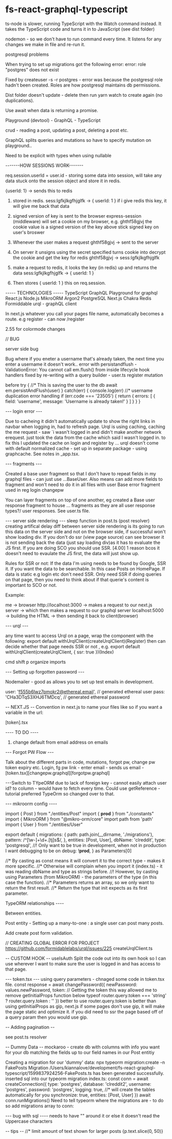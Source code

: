 # fs-react-graphql-typescript

ts-node is slower, running TypeScript with the Watch command instead.
It takes the TypeScript code and turns it in to JavaScript (see dist folder)

nodemon - so we don't have to run command every time. It listens for any changes we make in file and re-run it.

postgresql problems

When trying to set up migrations got the following error:
error: role "postgres" does not exist

Fixed by createuser -s -r postgres - error was because the postgresql role hadn't been created.
Roles are how postgresql maintains db permissions.

Dist folder doesn't update - delete then run yarn watch to create again (no duplications).

Use await when data is returning a promise.

Playground (devtool) - GraphQL - TypeScript

crud - reading a post, updating a post, deleting a post etc.

GraphQL splits queries and mutations so have to specify mutation on playground..

Need to be explicit with types when using nullable 

-------HOW SESSIONS WORK-------

req.session.userId = user.id - storing some data into session, will take any data stuck onto the session object and store it in redis.


{userId: 1} -> sends this to redis

1. stored in redis.
sess:lgfkjlkgfhjglfk -> { userId: 1 }
if i give redis this key, it will give me back that data

2. signed version of key is sent to the browser
express-session (middleware) will set a cookie on my browser, e.g. ghthf58gjvj
the cookie value is a signed version of the key above
stick signed key on user's broswer

3. Whenever the user makes a request
ghthf58gjvj -> sent to the server

4. On server it unsigns using the secret specified
turns cookie into
decrypt the cookie and get the key for redis
ghthf58gjvj -> sess:lgfkjlkgfhjglfk 

5. make a request to redis, it looks the key (in redis) up and returns the data
sess:lgfkjlkgfhjglfk -> { userId: 1 }

6. Then stores { userId: 1 } this on req.session.


----- TECHNOLOGIES -----
TypeScript
GraphQL
Playground for graphql
React.js
Node.js
MikroORM
Argon2
PostgreSQL
Next.js
Chakra
Redis
Formiddable urql - graphQL client

In next.js whatever you call your pages file name, automatically becomes a route. e.g register - can now /register

2.55 for colormode changes

// BUG

server side bug

Bug where if you eneter a username that's already taken, the next time you enter a username it doesn't work..
error with persistandflush - ValidationError: You cannot call em.flush() from inside lifecycle hook handlers
fixed by re-writing with a query builder - user.ts register mutation

before 
 try {
    //* This is saving the user to the db
    await em.persistAndFlush(user)
    } catch(err) {
      console.log(err)
      //* username duplication error handling
      if (err.code === '23505') {
        return {
          errors: [
            {
            field: 'username',
            message: 'Username is already taken!'
          }
        ]
      }
    } 
  }

--- login error ---

Due to cacheing it didn't automatically update to show the right links in navbar when logging in, had to refresh page.
Urql is using caching, caching the me request - saw `i wasn't logged in and didn't make another network erequest. just took the data from the cache which said I wasn't logged in.
to fix this I updated the cache on login and register by ...
urql doesn't come with default normalized cache - set up in separate package - using graphcache. See notes in _app.tsx.

--- fragments ---

Created a base user fragment so that I don't have to repeat fields in my graphql files -
can just use ...BaseUser. Also means can add more fields to fragment and won't need to do it in all files with user
Base error fragment used in reg login changepw

You can layer fragments on top of one another, 
eg created a Base user response fragment to house ... fragments as they are all user response types?/ user responses.
See user.ts file.

--- server side rendering ---
sleep function in post.ts (post resolver) creating artifical delay
diff between server side rendering is its going to run this data on the server side and not on the browser side,
if successful won't show loading div.
If you don't do ssr (view page source) can see browser it is not sending back the data (just say loading div)as it has to evaluate the JS first.
If you are doing SCO you should use SSR. [4.00]
1 reason bcos it doesn't need to evaulate the JS first, the data will just show up.

Rules for SSR or not:
If the data I'm using needs to be found by Google, SSR it. If you want the data to be searchable. In this case Posts on HomePage.
If data is static e.g login etc don't need SSR.
Only need SSR if doing queries on that page, then you need to think about if that querie's content is important to SCO or not.

Example:

me -> browser http://localhost:3000
-> makes a request to our next.js server
-> which then makes a request to our graphql server localhost:5000
-> building the HTML
-> then sending it back to client(browser)

--- urql ---

any time want to access Urql on a page, wrap the component with the following:
export default withUrqlClient(createUrqlClient)(Register)
then can decide whether that page needs SSR or not , e.g.
export default withUrqlClient(createUrqlClient, { ssr: true })(Index)

cmd shift p organize imports

--- Setting up forgotten password ---

Nodemailer - good as allows you to set up test emails in development.

user: 'f555b6lwz7pmokr2@ethereal.email', // generated ethereal user
      pass: 'CHa3DTqS3XHJ6TMDcq', // generated ethereal password

-- NEXT.JS --
Convention in next.js to name your files like so if you want a variable in the url:

[token].tsx


---- TO DO ----

1. change default from email address on emails

--- Forgot PW Flow ---

Talk about the different parts in code, mutations, forgot pw, change pw token expiry etc.
Login, fg pw link - enter email - sends us email - [token.tsx][changepw.graphql][forgotpw.graphql]

---Switch to TYpeORM due to lack of foreign key - cannot easily attach user id? to column - would have to fetch every time.
Could use getReference - tutorial preferred TypeOrm so changed over to that.

--- mikroorm config ----

import { Post } from "./entities/Post"
import { __prod__ } from "./constants"
import { MikroORM } from "@mikro-orm/core"
import path from 'path'
import { User } from "./entities/User"

export default {
  migrations: {
    path: path.join(__dirname, './migrations'), 
    pattern: /^[\w-]+\d+\.[tj]s$/, 
  },
  entities: [Post, User],
  dbName: 'clreddit',
  type: 'postgresql',
  //! Only want to be true in development, when not in production I want debugging to be on
  debug: !__prod__,
} as Parameters<typeof MikroORM.init>[0]

//* By casting as const means it will convert it to the correct type - makes it more specific.
//* Otherwise will complain when you import it (index.ts) - it was reading dbName and type as strings before.
//! However, by casting using Parameters (from MikroORM) - the parameters of the type (in this case the function).
//* Parameters returns an array, so we only want to return the first result.
//* Return the type that init expects as its first parameter.


TypeORM relationships ----

Between entities.

Post entity -
Setting up a many-to-one : a single user can post many posts.


Add create post form validation.

// CREATING GLOBAL ERROR FOR PROJECT
https://github.com/formidablelabs/urql/issues/225
createUrqlClient.ts


-- CUSTOM HOOK --
useIsAuth
Split the code out into its own hook so I can use wherever I want to make sure the user is logged in and has access to that page.


--- token.tsx ---
using query parameters - chnaged some code in token.tsx file.
const response = await changePassword({
            newPassword: values.newPassword,
            token: 
            // Getting the token this way allowed me to remove getInitialProps function below
            typeof router.query.token === 'string' ? router.query.token : ''
          })
          better to use router.query.token
is better than using getInitialProps as gip, next.js if some pages don't use gip, it will make the page static and optimize it.
if you did need to ssr the page based off of a query param then you would use gip.


-- Adding pagination --

see post.ts resolver

-- Dummy Data --
mockaroo - create db with columns with info you want for your db
matching the fields up to our field names in our Post entitiy

Creating a migration for our 'dummy' data:
npx typeorm migration:create -n FakePosts
Migration /Users/kiannalove/development/fs-react-graphql-typescript/1599837924256-FakePosts.ts has been generated successfully.
inserted sql into our typeorm migration
index.ts:
  const conn = await createConnection({
    type: 'postgres',
    database: 'clreddit2',
    username: 'postgres',
    password: 'postgres',
    logging: true,
    //* will create the tables automatically for you
    synchronize: true,
    entities: [Post, User]
  })
  await conn.runMigrations()
  Need to tell typeorm where the migrations are - to do so add migrations array to conn:


--- bug with sql ----
needs to have "" around it or else it doesn't read the Uppercase characters


-- tips --
//* limit amount of text shown for larger posts
<Text mt={4}>{p.text.slice(0, 50)}</Text>